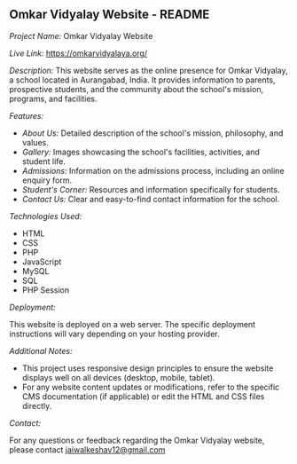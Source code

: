 ## Omkar Vidyalay Website - README

*Project Name:* Omkar Vidyalay Website

*Live Link:* https://omkarvidyalaya.org/

*Description:* This website serves as the online presence for Omkar Vidyalay, a school located in Aurangabad, India. It provides information to parents, prospective students, and the community about the school's mission, programs, and facilities.

*Features:*

* *About Us:* Detailed description of the school's mission, philosophy, and values.
* *Gallery:* Images showcasing the school's facilities, activities, and student life.
* *Admissions:* Information on the admissions process, including an online enquiry form.
* *Student's Corner:* Resources and information specifically for students.
* *Contact Us:* Clear and easy-to-find contact information for the school.

*Technologies Used:*

* HTML
* CSS
* PHP
* JavaScript
* MySQL
* SQL
* PHP Session

*Deployment:*

This website is deployed on a web server.  The specific deployment instructions will vary depending on your hosting provider.

*Additional Notes:*

* This project uses responsive design principles to ensure the website displays well on all devices (desktop, mobile, tablet).
* For any website content updates or modifications,  refer to the specific CMS documentation (if applicable) or edit the HTML and CSS files directly.

*Contact:*

For any questions or feedback regarding the Omkar Vidyalay website, please contact jaiwalkeshav12@gmail.com
